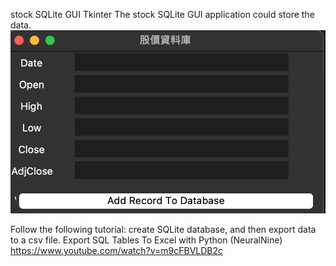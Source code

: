stock SQLite GUI Tkinter 
The stock SQLite GUI application could store the data.
![image](./stock_db.png)

Follow the following tutorial: create SQLite database, and then export data to a csv file.
Export SQL Tables To Excel with Python (NeuralNine) 
https://www.youtube.com/watch?v=m9cFBVLDB2c 
